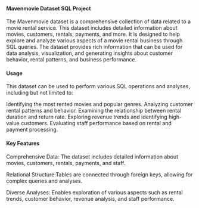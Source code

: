 #### Mavenmovie Dataset SQL Project

The Mavenmovie dataset is a comprehensive collection of data related to a movie rental service. This dataset includes detailed information about movies, customers, rentals, payments, and more. It is designed to help explore and analyze various aspects of a movie rental business through SQL queries. The dataset provides rich information that can be used for data analysis, visualization, and generating insights about customer behavior, rental patterns, and business performance.

#### Usage
This dataset can be used to perform various SQL operations and analyses, including but not limited to:

Identifying the most rented movies and popular genres.
Analyzing customer rental patterns and behavior.
Examining the relationship between rental duration and return rate.
Exploring revenue trends and identifying high-value customers.
Evaluating staff performance based on rental and payment processing.

#### Key Features
Comprehensive Data: The dataset includes detailed information about movies, customers, rentals, payments, and staff.

Relational Structure:Tables are connected through foreign keys, allowing for complex queries and analyses.

Diverse Analyses: Enables exploration of various aspects such as rental trends, customer behavior, revenue analysis, and staff performance.
